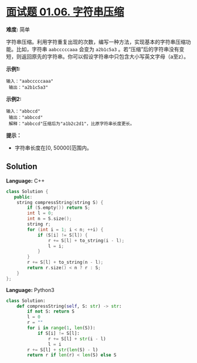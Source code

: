 # [面试题 01.06. 字符串压缩](https://leetcode-cn.com/problems/compress-string-lcci/)

**难度:** 简单

字符串压缩。利用字符重复出现的次数，编写一种方法，实现基本的字符串压缩功能。比如，字符串 `aabcccccaaa` 会变为 `a2b1c5a3` 。若“压缩”后的字符串没有变短，则返回原先的字符串。你可以假设字符串中只包含大小写英文字母（a至z）。

 **示例1:** 

```
输入："aabcccccaaa"
 输出："a2b1c5a3"
```

 **示例2:** 

```
输入："abbccd"
 输出："abbccd"
 解释："abbccd"压缩后为"a1b2c2d1"，比原字符串长度更长。
```

 **提示：** 
- 字符串长度在[0, 50000]范围内。

## Solution


**Language:** C++
```C++
class Solution {
   public:
    string compressString(string S) {
        if (S.empty()) return S;
        int l = 0;
        int n = S.size();
        string r;
        for (int i = 1; i < n; ++i) {
            if (S[i] != S[l]) {
                r += S[l] + to_string(i - l);
                l = i;
            }
        }
        r += S[l] + to_string(n - l);
        return r.size() < n ? r : S;
    }
};

```

**Language:** Python3
```Python
class Solution:
    def compressString(self, S: str) -> str:
        if not S: return S
        l = 0
        r = ""
        for i in range(1, len(S)):
            if S[i] != S[l]:
                r += S[l] + str(i - l)
                l = i
        r += S[l] + str(len(S) - l)
        return r if len(r) < len(S) else S

```